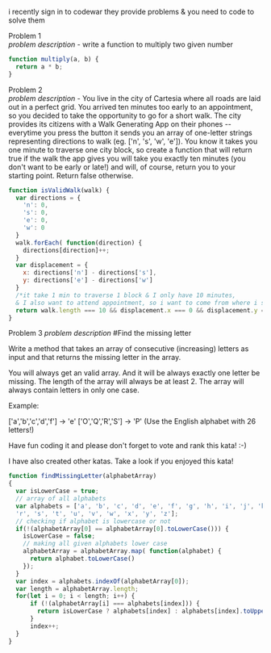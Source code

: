 i recently sign in to codewar
they provide problems & you need to code to solve them

Problem 1 <br> 
*problem description* - write a function to multiply two given number
```javascript
function multiply(a, b) {
  return a * b;
}
```

Problem 2 <br> 
*problem description* - You live in the city of Cartesia where all roads are laid out in a perfect grid. You arrived ten minutes too early to an appointment, so you decided to take the opportunity to go for a short walk. The city provides its citizens with a Walk Generating App on their phones -- everytime you press the button it sends you an array of one-letter strings representing directions to walk (eg. ['n', 's', 'w', 'e']). You know it takes you one minute to traverse one city block, so create a function that will return true if the walk the app gives you will take you exactly ten minutes (you don't want to be early or late!) and will, of course, return you to your starting point. Return false otherwise.


```javascript
function isValidWalk(walk) {
  var directions = {
    'n': 0,
    's': 0,
    'e': 0,
    'w': 0
  }
  walk.forEach( function(direction) {
    directions[direction]++;
  }
  var displacement = {
    x: directions['n'] - directions['s'],
    y: directions['e'] - directions['w']
  }
  /*it take 1 min to traverse 1 block & I only have 10 minutes, 
  & I also want to attend appointment, so i want to come from where i start.*/
  return walk.length === 10 && displacement.x === 0 && displacement.y === 0;
}
```
Problem 3
*problem description* #Find the missing letter

Write a method that takes an array of consecutive (increasing) letters as input and that returns the missing letter in the array.

You will always get an valid array. And it will be always exactly one letter be missing. The length of the array will always be at least 2.
The array will always contain letters in only one case.

Example:

['a','b','c','d','f'] -> 'e'
['O','Q','R','S'] -> 'P'
(Use the English alphabet with 26 letters!)

Have fun coding it and please don't forget to vote and rank this kata! :-)

I have also created other katas. Take a look if you enjoyed this kata!


```javascript
function findMissingLetter(alphabetArray)
{
  var isLowerCase = true;
  // array of all alphabets
  var alphabets = ['a', 'b', 'c', 'd', 'e', 'f', 'g', 'h', 'i', 'j', 'k', 'l', 'm', 'n', 'o', 'p', 'q',
  'r', 's', 't', 'u', 'v', 'w', 'x', 'y', 'z'];
  // checking if alphabet is lowercase or not
  if(!(alphabetArray[0] == alphabetArray[0].toLowerCase())) {
    isLowerCase = false;
    // making all given alphabets lower case  
    alphabetArray = alphabetArray.map( function(alphabet) { 
      return alphabet.toLowerCase()
    });
  }
  var index = alphabets.indexOf(alphabetArray[0]);
  var length = alphabetArray.length;
  for(let i = 0; i < length; i++) {
      if (!(alphabetArray[i] === alphabets[index])) {
        return isLowerCase ? alphabets[index] : alphabets[index].toUpperCase()
      }
      index++;
  }
}
```
